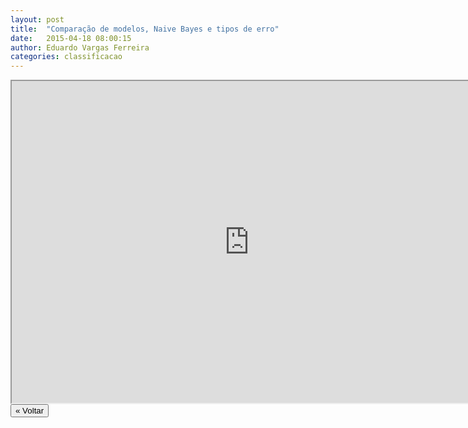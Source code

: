 ```yaml
---
layout: post
title:  "Comparação de modelos, Naive Bayes e tipos de erro"
date:   2015-04-18 08:00:15
author: Eduardo Vargas Ferreira
categories: classificacao 
---
```


<center>
<iframe width="760" height="515" src="https://www.youtube.com/embed/-VyTLsUTFr0?autoplay=0"> </iframe>
</center>


<FORM>
<INPUT Type="BUTTON" align="left" Value="&laquo; Voltar" Onclick="window.location.href='https://eduardoleg.github.io/ML4all/1parte/'">
</FORM>
